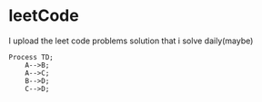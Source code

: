 # leetCode
I upload the leet code problems solution that i solve daily(maybe)

```mermaid
Process TD;
    A-->B;
    A-->C;
    B-->D;
    C-->D;
```
